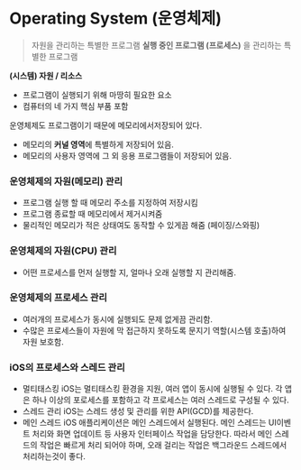# Operating System (운영체제)

> 자원을 관리하는 특별한 프로그램
> **실행 중인 프로그램 (프로세스)** 을 관리하는 특별한 프로그램

**(시스템) 자원 / 리소스**
- 프로그램이 실행되기 위해 마땅히 필요한 요소
- 컴퓨터의 네 가지 핵심 부품 포함

운영체제도 프로그램이기 때문에 메모리에서저장되어 있다.
- 메모리의 **커널 영역**에 특별하게 저장되어 있음.
- 메모리의 사용자 영역에 그 외 응용 프로그램들이 저장되어 있음.


### 운영체제의 자원(메모리) 관리
- 프로그램 실행 할 때 메모리 주소를 지정하여 저장시킴
- 프로그램 종료할 때 메모리에서 제거시켜줌
- 물리적인 메모리가 적은 상태여도 동작할 수 있게끔 해줌 (페이징/스와핑)

### 운영체제의 자원(CPU) 관리
- 어떤 프로세스를 먼저 실행할 지, 얼마나 오래 실행할 지 관리해줌.

### 운영체제의 프로세스 관리
- 여러개의 프로세스가 동시에 실행되도 문제 없게끔 관리함.
- 수많은 프로세스들이 자원에 막 접근하지 못하도록 문지기 역할(시스템 호출)하여 자원 보호함.

### iOS의 프로세스와 스레드 관리
- 멀티태스킹 
	iOS는 멀티태스킹 환경을 지원, 여러 앱이 동시에 실행될 수 있다. 각 앱은 하나 이상의 포로세스를 포함하고 각 프로세스는 여러 스레드로 구성될 수 있다.
- 스레드 관리 
    iOS는 스레드 생성 및 관리를 위한 API(GCD)를 제공한다.
- 메인 스레드 
    iOS 애플리케이션은 메인 스레드에서 실행된다. 메인 스레드는 UI이벤트 처리와 화면 업데이트 등 사용자 인터페이스 작업을 담당한다. 따라서 메인 스레드의 작업은 빠르게 처리 되어야 하며, 오래 걸리는 작업은 백그라운드 스레드에서 처리하는것이 좋다.